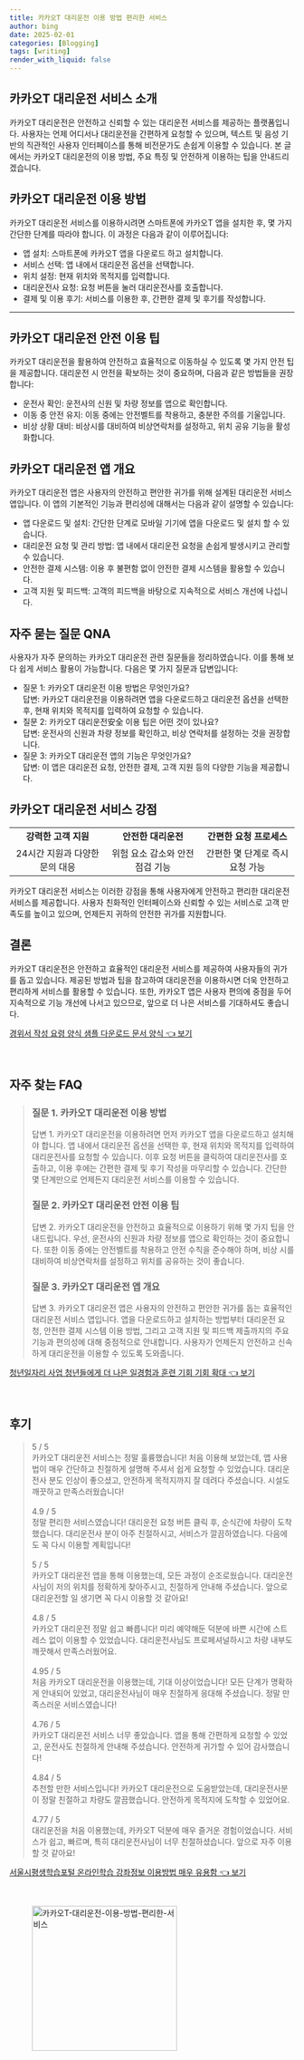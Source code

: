 ```yaml
---
title: 카카오T 대리운전 이용 방법 편리한 서비스
author: bing
date: 2025-02-01
categories: [Blogging]
tags: [writing]
render_with_liquid: false
---
```



<h2 id='카카오T 대리운전 소개'>카카오T 대리운전 서비스 소개</h2>

<p>카카오T 대리운전은 안전하고 신뢰할 수 있는 대리운전 서비스를 제공하는 플랫폼입니다. 사용자는 언제 어디서나 대리운전을 간편하게 요청할 수 있으며, 텍스트 및 음성 기반의 직관적인 사용자 인터페이스를 통해 비전문가도 손쉽게 이용할 수 있습니다. 본 글에서는 카카오T 대리운전의 이용 방법, 주요 특징 및 안전하게 이용하는 팁을 안내드리겠습니다.</p>

<h2 id='이용 방법'>카카오T 대리운전 이용 방법</h2>

<p>카카오T 대리운전 서비스를 이용하시려면 스마트폰에 카카오T 앱을 설치한 후, 몇 가지 간단한 단계를 따라야 합니다. 이 과정은 다음과 같이 이루어집니다:</p>

<ul>
    <li>앱 설치: 스마트폰에 카카오T 앱을 다운로드 하고 설치합니다.</li>
    <li>서비스 선택: 앱 내에서 대리운전 옵션을 선택합니다.</li>
    <li>위치 설정: 현재 위치와 목적지를 입력합니다.</li>
    <li>대리운전사 요청: 요청 버튼을 눌러 대리운전사를 호출합니다.</li>
    <li>결제 및 이용 후기: 서비스를 이용한 후, 간편한 결제 및 후기를 작성합니다.</li>
</ul>

<hr />

<h2 id='안전 이용 팁'>카카오T 대리운전 안전 이용 팁</h2>

<p>카카오T 대리운전을 활용하여 안전하고 효율적으로 이동하실 수 있도록 몇 가지 안전 팁을 제공합니다. 대리운전 시 안전을 확보하는 것이 중요하며, 다음과 같은 방법들을 권장합니다:</p>

<ul>
    <li>운전사 확인: 운전사의 신원 및 차량 정보를 앱으로 확인합니다.</li>
    <li>이동 중 안전 유지: 이동 중에는 안전벨트를 착용하고, 충분한 주의를 기울입니다.</li>
    <li>비상 상황 대비: 비상시를 대비하여 비상연락처를 설정하고, 위치 공유 기능을 활성화합니다.</li>
</ul>

<h2 id='카카오T 대리운전 앱 개요'>카카오T 대리운전 앱 개요</h2>

<p>카카오T 대리운전 앱은 사용자의 안전하고 편안한 귀가를 위해 설계된 대리운전 서비스 앱입니다. 이 앱의 기본적인 기능과 편리성에 대해서는 다음과 같이 설명할 수 있습니다:</p>

<ul>
    <li>앱 다운로드 및 설치: 간단한 단계로 모바일 기기에 앱을 다운로드 및 설치 할 수 있습니다.</li>
    <li>대리운전 요청 및 관리 방법: 앱 내에서 대리운전 요청을 손쉽게 발생시키고 관리할 수 있습니다.</li>
    <li>안전한 결제 시스템: 이용 후 불편함 없이 안전한 결제 시스템을 활용할 수 있습니다.</li>
    <li>고객 지원 및 피드백: 고객의 피드백을 바탕으로 지속적으로 서비스 개선에 나섭니다.</li>
</ul>

<h2 id='자주 묻는 질문'>자주 묻는 질문 QNA</h2>

<p>사용자가 자주 문의하는 카카오T 대리운전 관련 질문들을 정리하였습니다. 이를 통해 보다 쉽게 서비스 활용이 가능합니다. 다음은 몇 가지 질문과 답변입니다:</p>

<ul>
    <li>질문 1: 카카오T 대리운전 이용 방법은 무엇인가요? 
        <br>답변: 카카오T 대리운전을 이용하려면 앱을 다운로드하고 대리운전 옵션을 선택한 후, 현재 위치와 목적지를 입력하여 요청할 수 있습니다.</li>
    <li>질문 2: 카카오T 대리운전安全 이용 팁은 어떤 것이 있나요? 
        <br>답변: 운전사의 신원과 차량 정보를 확인하고, 비상 연락처를 설정하는 것을 권장합니다.</li>
    <li>질문 3: 카카오T 대리운전 앱의 기능은 무엇인가요?
        <br>답변: 이 앱은 대리운전 요청, 안전한 결제, 고객 지원 등의 다양한 기능을 제공합니다.</li>
</ul>

<h2 id='서비스 강점'>카카오T 대리운전 서비스 강점</h2>

<table>
    <tr>
        <td style="text-align: center; height: 17px;"><b>강력한 고객 지원</b></td>
        <td style="text-align: center; height: 17px;"><b>안전한 대리운전</b></td>
        <td style="text-align: center; height: 17px;"><b>간편한 요청 프로세스</b></td>
    </tr>
    <tr>
        <td style="text-align: center; height: 17px;">24시간 지원과 다양한 문의 대응</td>
        <td style="text-align: center; height: 17px;">위험 요소 감소와 안전 점검 기능</td>
        <td style="text-align: center; height: 17px;">간편한 몇 단계로 즉시 요청 가능</td>
    </tr>
</table>

<p>카카오T 대리운전 서비스는 이러한 강점을 통해 사용자에게 안전하고 편리한 대리운전 서비스를 제공합니다. 사용자 친화적인 인터페이스와 신뢰할 수 있는 서비스로 고객 만족도를 높이고 있으며, 언제든지 귀하의 안전한 귀가를 지원합니다.</p>

<h2 id='결론'>결론</h2>

<p>카카오T 대리운전은 안전하고 효율적인 대리운전 서비스를 제공하여 사용자들의 귀가를 돕고 있습니다. 제공된 방법과 팁을 참고하여 대리운전을 이용하시면 더욱 안전하고 편리하게 서비스를 활용할 수 있습니다. 또한, 카카오T 앱은 사용자 편의에 중점을 두어 지속적으로 기능 개선에 나서고 있으므로, 앞으로 더 나은 서비스를 기대하셔도 좋습니다.</p>


<p><a class="click-button" title="경위서 작성 요령 양식 샘플 다운로드 문서 양식" href="https://blackassets.github.io/posts/%EA%B2%BD%EC%9C%84%EC%84%9C-%EC%9E%91%EC%84%B1-%EC%9A%94%EB%A0%B9-%EC%96%91%EC%8B%9D-%EC%83%98%ED%94%8C-%EB%8B%A4%EC%9A%B4%EB%A1%9C%EB%93%9C-%EB%AC%B8%EC%84%9C-%EC%96%91%EC%8B%9D/" rel="dofollow">경위서 작성 요령 양식 샘플 다운로드 문서 양식 👈 보기</a></p><br>
<h2 id='자주_찾는_FAQ'>자주 찾는 FAQ</h2>
<div itemscope="" itemtype="https://schema.org/FAQPage">
<blockquote>
<div itemscope="" itemprop="mainEntity" itemtype="https://schema.org/Question">
<h3 itemprop="name">질문 1. 카카오T 대리운전 이용 방법</h3>
<div itemscope="" itemprop="acceptedAnswer" itemtype="https://schema.org/Answer">
<span itemprop="text">
<p>답변 1. 카카오T 대리운전을 이용하려면 먼저 카카오T 앱을 다운로드하고 설치해야 합니다. 앱 내에서 대리운전 옵션을 선택한 후, 현재 위치와 목적지를 입력하여 대리운전사를 요청할 수 있습니다. 이후 요청 버튼을 클릭하여 대리운전사를 호출하고, 이용 후에는 간편한 결제 및 후기 작성을 마무리할 수 있습니다. 간단한 몇 단계만으로 언제든지 대리운전 서비스를 이용할 수 있습니다.</p>
</span>
</div>
</div>
<div itemscope="" itemprop="mainEntity" itemtype="https://schema.org/Question">
<h3 itemprop="name">질문 2. 카카오T 대리운전 안전 이용 팁</h3>
<div itemscope="" itemprop="acceptedAnswer" itemtype="https://schema.org/Answer">
<span itemprop="text">
<p>답변 2. 카카오T 대리운전을 안전하고 효율적으로 이용하기 위해 몇 가지 팁을 안내드립니다. 우선, 운전사의 신원과 차량 정보를 앱으로 확인하는 것이 중요합니다. 또한 이동 중에는 안전벨트를 착용하고 안전 수칙을 준수해야 하며, 비상 시를 대비하여 비상연락처를 설정하고 위치를 공유하는 것이 좋습니다.</p>
</span>
</div>
</div>
<div itemscope="" itemprop="mainEntity" itemtype="https://schema.org/Question">
<h3 itemprop="name">질문 3. 카카오T 대리운전 앱 개요</h3>
<div itemscope="" itemprop="acceptedAnswer" itemtype="https://schema.org/Answer">
<span itemprop="text">
<p>답변 3. 카카오T 대리운전 앱은 사용자의 안전하고 편안한 귀가를 돕는 효율적인 대리운전 서비스 앱입니다. 앱을 다운로드하고 설치하는 방법부터 대리운전 요청, 안전한 결제 시스템 이용 방법, 그리고 고객 지원 및 피드백 제출까지의 주요 기능과 편의성에 대해 중점적으로 안내합니다. 사용자가 언제든지 안전하고 신속하게 대리운전을 이용할 수 있도록 도와줍니다.</p>
</span>
</div>
</div>
</blockquote>
</div>
<p><a class="click-button" title="청년일자리 사업 청년들에게 더 나은 일경험과 훈련 기회 기회 확대" href="https://blackassets.github.io/posts/%EC%B2%AD%EB%85%84%EC%9D%BC%EC%9E%90%EB%A6%AC-%EC%82%AC%EC%97%85-%EC%B2%AD%EB%85%84%EB%93%A4%EC%97%90%EA%B2%8C-%EB%8D%94-%EB%82%98%EC%9D%80-%EC%9D%BC%EA%B2%BD%ED%97%98%EA%B3%BC-%ED%9B%88%EB%A0%A8-%EA%B8%B0%ED%9A%8C-%EA%B8%B0%ED%9A%8C-%ED%99%95%EB%8C%80/" rel="dofollow">청년일자리 사업 청년들에게 더 나은 일경험과 훈련 기회 기회 확대 👈 보기</a></p><br>
<h2 id='후기'>후기</h2>
<div itemscope itemtype="https://schema.org/Product">
  <blockquote>
  <div itemprop="review" itemscope itemtype="https://schema.org/Review">
      <div itemprop="reviewRating" itemscope itemtype="https://schema.org/Rating"> <span itemprop="ratingValue">5</span> / <span itemprop="bestRating">5</span> </div>
      <span itemprop="reviewBody">카카오T 대리운전 서비스는 정말 훌륭했습니다! 처음 이용해 보았는데, 앱 사용법이 매우 간단하고 친절하게 설명해 주셔서 쉽게 요청할 수 있었습니다. 대리운전사 분도 인상이 좋으셨고, 안전하게 목적지까지 잘 데려다 주셨습니다. 시설도 깨끗하고 만족스러웠습니다!</span>
  </div>
  <br>
  <div itemprop="review" itemscope itemtype="https://schema.org/Review">
      <div itemprop="reviewRating" itemscope itemtype="https://schema.org/Rating"> <span itemprop="ratingValue">4.9</span> / <span itemprop="bestRating">5</span> </div>
      <span itemprop="reviewBody">정말 편리한 서비스였습니다! 대리운전 요청 버튼 클릭 후, 순식간에 차량이 도착했습니다. 대리운전사 분이 아주 친절하시고, 서비스가 깔끔하였습니다. 다음에도 꼭 다시 이용할 계획입니다!</span>
  </div>
  <br>
  <div itemprop="review" itemscope itemtype="https://schema.org/Review">
      <div itemprop="reviewRating" itemscope itemtype="https://schema.org/Rating"> <span itemprop="ratingValue">5</span> / <span itemprop="bestRating">5</span> </div>
      <span itemprop="reviewBody">카카오T 대리운전 앱을 통해 이용했는데, 모든 과정이 순조로웠습니다. 대리운전사님이 저의 위치를 정확하게 찾아주시고, 친절하게 안내해 주셨습니다. 앞으로 대리운전할 일 생기면 꼭 다시 이용할 것 같아요!</span>
  </div>
  <br>
  <div itemprop="review" itemscope itemtype="https://schema.org/Review">
      <div itemprop="reviewRating" itemscope itemtype="https://schema.org/Rating"> <span itemprop="ratingValue">4.8</span> / <span itemprop="bestRating">5</span> </div>
      <span itemprop="reviewBody">카카오T 대리운전 정말 쉽고 빠릅니다! 미리 예약해둔 덕분에 바쁜 시간에 스트레스 없이 이용할 수 있었습니다. 대리운전사님도 프로페셔널하시고 차량 내부도 깨끗해서 만족스러웠어요.</span>
  </div>
  <br>
  <div itemprop="review" itemscope itemtype="https://schema.org/Review">
      <div itemprop="reviewRating" itemscope itemtype="https://schema.org/Rating"> <span itemprop="ratingValue">4.95</span> / <span itemprop="bestRating">5</span> </div>
      <span itemprop="reviewBody">처음 카카오T 대리운전을 이용했는데, 기대 이상이었습니다! 모든 단계가 명확하게 안내되어 있었고, 대리운전사님이 매우 친절하게 응대해 주셨습니다. 정말 만족스러운 서비스였습니다!</span>
  </div>
  <br>
  <div itemprop="review" itemscope itemtype="https://schema.org/Review">
      <div itemprop="reviewRating" itemscope itemtype="https://schema.org/Rating"> <span itemprop="ratingValue">4.76</span> / <span itemprop="bestRating">5</span> </div>
      <span itemprop="reviewBody">카카오T 대리운전 서비스 너무 좋았습니다. 앱을 통해 간편하게 요청할 수 있었고, 운전사도 친절하게 안내해 주셨습니다. 안전하게 귀가할 수 있어 감사했습니다!</span>
  </div>
  <br>
  <div itemprop="review" itemscope itemtype="https://schema.org/Review">
      <div itemprop="reviewRating" itemscope itemtype="https://schema.org/Rating"> <span itemprop="ratingValue">4.84</span> / <span itemprop="bestRating">5</span> </div>
      <span itemprop="reviewBody">추천할 만한 서비스입니다! 카카오T 대리운전으로 도움받았는데, 대리운전사분이 정말 친절하고 차량도 깔끔했습니다. 안전하게 목적지에 도착할 수 있었어요.</span>
  </div>
  <br>
  <div itemprop="review" itemscope itemtype="https://schema.org/Review">
      <div itemprop="reviewRating" itemscope itemtype="https://schema.org/Rating"> <span itemprop="ratingValue">4.77</span> / <span itemprop="bestRating">5</span> </div>
      <span itemprop="reviewBody">대리운전을 처음 이용했는데, 카카오T 덕분에 매우 즐거운 경험이었습니다. 서비스가 쉽고, 빠르며, 특히 대리운전사님이 너무 친절하셨습니다. 앞으로 자주 이용할 것 같아요!</span>
  </div>
  </blockquote>
</div>
<p><a class="click-button" title="서울시평생학습포털 온라인학습 강좌정보 이용방법 매우 유용함" href="https://blackassets.github.io/posts/%EC%84%9C%EC%9A%B8%EC%8B%9C%ED%8F%89%EC%83%9D%ED%95%99%EC%8A%B5%ED%8F%AC%ED%84%B8-%EC%98%A8%EB%9D%BC%EC%9D%B8%ED%95%99%EC%8A%B5-%EA%B0%95%EC%A2%8C%EC%A0%95%EB%B3%B4-%EC%9D%B4%EC%9A%A9%EB%B0%A9%EB%B2%95-%EB%A7%A4%EC%9A%B0-%EC%9C%A0%EC%9A%A9%ED%95%A8/" rel="dofollow">서울시평생학습포털 온라인학습 강좌정보 이용방법 매우 유용함 👈 보기</a></p><br>
<figure class="image"><img src="https://blackassets.github.io/assets/img/thumbnail/카카오T-대리운전-이용-방법-편리한-서비스.webp" alt="카카오T-대리운전-이용-방법-편리한-서비스" width="256" height="256"></figure>